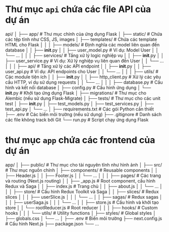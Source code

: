 # Thư mục `api` chứa các file API của dự án

api/
│
├── app/ # Thư mục chính của ứng dụng Flask
│ ├── static/ # Chứa các tệp tĩnh như CSS, JS, images
│ ├── templates/ # Chứa các template HTML cho Flask
│ │
│ ├── models/ # Định nghĩa các model liên quan đến database
│ │ ├── **init**.py
│ │ ├── user_model.py # Ví dụ: Model User
│ │ └── ...
│ │
│ ├── services/ # Tầng xử lý logic nghiệp vụ
│ │ ├── **init**.py
│ │ ├── user_service.py # Ví dụ: Xử lý nghiệp vụ liên quan đến User
│ │ └── ...
│ │
│ ├── api/ # Tầng xử lý các API endpoint
│ │ ├── **init**.py
│ │ ├── user_api.py # Ví dụ: API endpoints cho User
│ │ └── ...
│ │
│ ├── utils/ # Các module tiện ích
│ │ ├── **init**.py
│ │ ├── http_client.py # Xử lý các yêu cầu HTTP, ví dụ sử dụng requests
│ │ └── ...
│ │
│ ├── database.py # Cấu hình và kết nối database
│ ├── config.py # Cấu hình ứng dụng
│ └── **init**.py # Khởi tạo ứng dụng Flask
│
├── migrations/ # Thư mục cho Alembic (nếu sử dụng Flask-Migrate)
│
├── tests/ # Thư mục cho các unit test
│ ├── **init**.py
│ ├── test_models.py
│ ├── test_services.py
│ ├── test_api.py
│ └── ...
│
├── requirements.txt # Các gói Python cần thiết
├── .env # Các biến môi trường (nếu sử dụng)
├── .gitignore # Danh sách các file không track bởi Git
└── run.py # Script chạy ứng dụng Flask

# thư mục `app` chứa các frontend của dự án

app/
│
├── public/ # Thư mục cho tài nguyên tĩnh như hình ảnh
│
├── src/ # Thư mục nguồn chính
│ ├── components/ # Reusable components
│ │ ├── Header.js
│ │ ├── Footer.js
│ │ └── ...
│ │
│ ├── pages/ # Các trang và routing (Next.js routing)
│ │ ├── \_app.js # Root component, cấu hình Redux và Saga
│ │ ├── index.js # Trang chủ
│ │ ├── about.js
│ │ └── ...
│ │
│ ├── store/ # Cấu hình Redux Toolkit và Saga
│ │ ├── slices/ # Redux slices
│ │ │ ├── userSlice.js
│ │ │ └── ...
│ │ ├── sagas/ # Redux sagas
│ │ │ ├── userSaga.js
│ │ │ └── ...
│ │ ├── store.js # Cấu hình và khởi tạo store
│ │ └── rootReducer.js # Root reducer
│ │
│ ├── hooks/ # Custom hooks
│ │
│ └── utils/ # Utility functions
│
├── styles/ # Global styles
│ ├── globals.css
│ └── ...
│
├── .env # Biến môi trường
├── next.config.js # Cấu hình Next.js
├── package.json
└── ...
